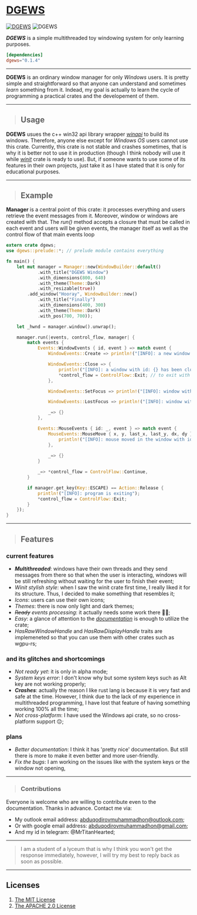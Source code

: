 # [DGEWS](https://github.com/MrTitanHearted/dgews)

[![DGEWS](https://img.shields.io/badge/dgews-v0.1.4-important)](https://crates.io/crates/dgews/) ![DGEWS](https://img.shields.io/crates/l/dgews)

**_DGEWS_** is a simple multithreaded toy windowing system for only learning purposes.

```toml
[dependencies]
dgews="0.1.4"
```

----------------------------------------------------------------

**DGEWS** is an ordinary window manager for only _Windows_ users. It is pretty simple and straightforward so that anyone can understand and sometimes _learn_ something from it. Indead, my goal is actually to learn the cycle of programming a practical crates and the developement of them.

----------------------------------------------------------------

> ## Usage

**DGEWS** usues the c++ win32 api library wrapper [_winapi_](https://crates.io/crates/winapi) to build its windows. Therefore, anyone else except for _Windows OS_ users cannot use this crate. Currently, this crate is not stable and crashes sometimes, that is why it is better not to use it in production (though I think nobody will use it while [_winit_](https://crates.io/crates/winit) crate is ready to use). But, if someone wants to use some of its features in their own projects, just take it as I have stated that it is only for educational purposes.

----------------------------------------------------------------

> ## Example

**Manager** is a central point of this crate: it processes everything and users retrieve the event messages from it. Moreover, window or windows are created with that. The _run()_ method accepts a closure that must be called in each event and users will be given events, the manager itself as well as the control flow of that main events loop

```rust
extern crate dgews;
use dgews::prelude::*; // prelude module contains everything

fn main() {
    let mut manager = Manager::new(WindowBuilder::default()
            .with_title("DGEWS Window")
            .with_dimensions(800, 640)
            .with_theme(Theme::Dark)
            .with_resizable(true))
        .add_window("Hooray", WindowBuilder::new()
            .with_title("Finally")
            .with_dimensions(400, 300)
            .with_theme(Theme::Dark)
            .with_pos(700, 700));

    let _hwnd = manager.window().unwrap();

    manager.run(|events, control_flow, manager| {
        match events {
            Events::WindowEvents { id, event } => match event {
                WindowEvents::Create => println!("[INFO]: a new window with id: {} has been created", id),

                WindowEvents::Close => {
                    println!("[INFO]: a window with id: {} has been closed", id);
                    *control_flow = ControlFlow::Exit; // to exit with panicing, use ControlFlow::ExitWithCode(<your number>) instead.
                },

                WindowEvents::SetFocus => println!("[INFO]: window with id: {} gained the focus", id),

                WindowEvents::LostFocus => println!("[INFO]: window with id: {} Lost the focus", id),

                _=> {}
            },

            Events::MouseEvents { id: _, event } => match event {
                MouseEvents::MouseMove { x, y, last_x, last_y, dx, dy } => {
                    println!("[INFO]: mouse moved in the window with id {}: x={}, y={}, last_x={}, last_y={} dx={} dy={};", manager.window().unwrap().get_id(), x, y, last_x, last_y, dx, dy);
                },
                
                _=> {}
            }

            _=> *control_flow = ControlFlow::Continue,
        }

        if manager.get_key(Key::ESCAPE) == Action::Release {
            println!("[INFO]: program is exiting");
            *control_flow = ControlFlow::Exit;
        }
    });
}
```

----------------------------------------------------------------

> ## Features

### current features

* **_Multithreaded_**: windows have their own threads and they send messages from there so that when the user is interacting, windows will be still refreshing without waiting for the user to finish their event;
* _Winit stylish style_: when I saw the winit crate first time, I really liked it for its structure. Thus, I decided to make something that resembles it;
* _Icons_: users can use their own icons;
* _Themes_: there is now only light and dark themes;
* _~~Ready~~ events processing_: it actually needs some work there 🤷‍♂️;
* _Easy_: a glance of attention to the [_documentation_](https://docs.rs/dgews/latest/dgews/) is enough to utilize the crate;
* _HasRawWindowHandle_ and _HasRawDisplayHandle_ traits are implemeneted so that you can use them with other crates such as wgpu-rs;

### and its glitches and shortcomings

* _Not ready yet_: it is only in alpha mode;
* _System keys error_: I don't know why but some system keys such as Alt key are not working properly;
* **_Crashes_**: actually the reason I like rust lang is because it is very fast and safe at the time. However, I think due to the lack of my experience in multithreaded programming, I have lost that feature of having something working 100% all the time;
* _Not cross-platform_: I have used the Windows api crate, so no cross-platform support 😔;

### plans

* _Better documentation_: I think it has 'pretty nice' documentation. But still there is more to make it even better and more user-friendly.
* _Fix the bugs_: I am working on the issues like with the system keys or the window not opening,

----------------------------------------------------------------

> ### Contributions

Everyone is welcome who are willing to contribute even to the documentation. Thanks in advance.
Contact me via:

* My outlook email address: abduqodirovmuhammadhon@outlook.com;
* Or with google email address: abduqodirovmuhammadhon@gmail.com;
* And my id in telegram: @MrTitanHearted;

----------------------------------------------------------------

> I am a student of a lyceum that is why I think you won't get the response immediately, however, I will try my best to reply back as soon as possible.

----------------------------------------------------------------

## Licenses

1. [The MIT License](https://github.com/MrTitanHearted/dgews/LICENSE-MIT)
2. [The APACHE 2.0 License](https://github.com/MrTitanHearted/dgews/LICENSE-APACHE)
